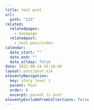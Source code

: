 ```yaml
---
title: test post
url:
  path: "123"
related:
  relatedpages:
    - basepage
  relatedpost:
    - test-post/index
calendar:
  date_start: ""
  date_end: ""
  date_allday: false
date: 2022-08-24 15:10:49
layout: post/post.njk
eleventyNavigation:
  key: story level 1
  parent: Post
  order: 0
  excerpt: parent is post
eleventyExcludeFromCollections: false
---
```

